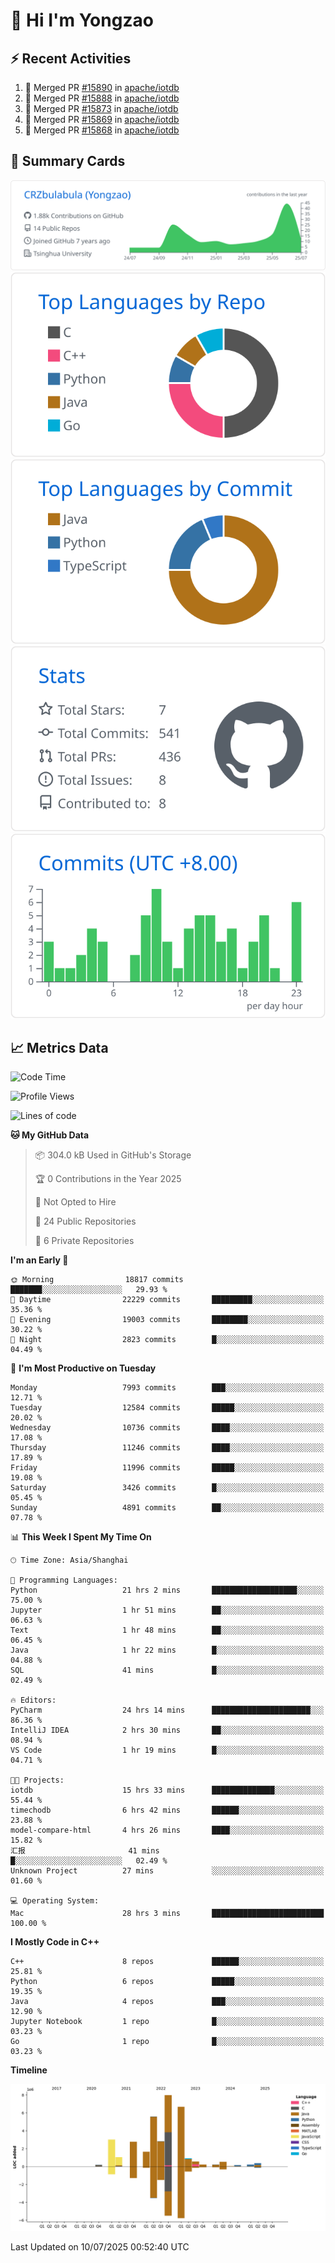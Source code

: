 # 👋 Hi I'm Yongzao

## ⚡ Recent Activities
<!--START_SECTION:activity-->
1. 🎉 Merged PR [#15890](https://github.com/apache/iotdb/pull/15890) in [apache/iotdb](https://github.com/apache/iotdb)
2. 🎉 Merged PR [#15888](https://github.com/apache/iotdb/pull/15888) in [apache/iotdb](https://github.com/apache/iotdb)
3. 🎉 Merged PR [#15873](https://github.com/apache/iotdb/pull/15873) in [apache/iotdb](https://github.com/apache/iotdb)
4. 🎉 Merged PR [#15869](https://github.com/apache/iotdb/pull/15869) in [apache/iotdb](https://github.com/apache/iotdb)
5. 🎉 Merged PR [#15868](https://github.com/apache/iotdb/pull/15868) in [apache/iotdb](https://github.com/apache/iotdb)
<!--END_SECTION:activity-->

## 🎑 Summary Cards

[![](https://raw.githubusercontent.com/CRZbulabula/CRZbulabula/main/profile-summary-card-output/github/0-profile-details.svg)](https://github.com/vn7n24fzkq/github-profile-summary-cards)
[![](https://raw.githubusercontent.com/CRZbulabula/CRZbulabula/main/profile-summary-card-output/github/1-repos-per-language.svg)](https://github.com/vn7n24fzkq/github-profile-summary-cards) [![](https://raw.githubusercontent.com/CRZbulabula/CRZbulabula/main/profile-summary-card-output/github/2-most-commit-language.svg)](https://github.com/vn7n24fzkq/github-profile-summary-cards)
[![](https://raw.githubusercontent.com/CRZbulabula/CRZbulabula/main/profile-summary-card-output/github/3-stats.svg)](https://github.com/vn7n24fzkq/github-profile-summary-cards) [![](https://raw.githubusercontent.com/CRZbulabula/CRZbulabula/main/profile-summary-card-output/github/4-productive-time.svg)](https://github.com/vn7n24fzkq/github-profile-summary-cards)

## 📈 Metrics Data

<!--START_SECTION:waka-->
![Code Time](http://img.shields.io/badge/Code%20Time-1%2C042%20hrs%2026%20mins-blue)

![Profile Views](http://img.shields.io/badge/Profile%20Views-0-blue)

![Lines of code](https://img.shields.io/badge/From%20Hello%20World%20I%27ve%20Written-34.9%20million%20lines%20of%20code-blue)

**🐱 My GitHub Data** 

> 📦 304.0 kB Used in GitHub's Storage 
 > 
> 🏆 0 Contributions in the Year 2025
 > 
> 🚫 Not Opted to Hire
 > 
> 📜 24 Public Repositories 
 > 
> 🔑 6 Private Repositories 
 > 
**I'm an Early 🐤** 

```text
🌞 Morning                18817 commits       ███████░░░░░░░░░░░░░░░░░░   29.93 % 
🌆 Daytime                22229 commits       █████████░░░░░░░░░░░░░░░░   35.36 % 
🌃 Evening                19003 commits       ████████░░░░░░░░░░░░░░░░░   30.22 % 
🌙 Night                  2823 commits        █░░░░░░░░░░░░░░░░░░░░░░░░   04.49 % 
```
📅 **I'm Most Productive on Tuesday** 

```text
Monday                   7993 commits        ███░░░░░░░░░░░░░░░░░░░░░░   12.71 % 
Tuesday                  12584 commits       █████░░░░░░░░░░░░░░░░░░░░   20.02 % 
Wednesday                10736 commits       ████░░░░░░░░░░░░░░░░░░░░░   17.08 % 
Thursday                 11246 commits       ████░░░░░░░░░░░░░░░░░░░░░   17.89 % 
Friday                   11996 commits       █████░░░░░░░░░░░░░░░░░░░░   19.08 % 
Saturday                 3426 commits        █░░░░░░░░░░░░░░░░░░░░░░░░   05.45 % 
Sunday                   4891 commits        ██░░░░░░░░░░░░░░░░░░░░░░░   07.78 % 
```


📊 **This Week I Spent My Time On** 

```text
🕑︎ Time Zone: Asia/Shanghai

💬 Programming Languages: 
Python                   21 hrs 2 mins       ███████████████████░░░░░░   75.00 % 
Jupyter                  1 hr 51 mins        ██░░░░░░░░░░░░░░░░░░░░░░░   06.63 % 
Text                     1 hr 48 mins        ██░░░░░░░░░░░░░░░░░░░░░░░   06.45 % 
Java                     1 hr 22 mins        █░░░░░░░░░░░░░░░░░░░░░░░░   04.88 % 
SQL                      41 mins             █░░░░░░░░░░░░░░░░░░░░░░░░   02.49 % 

🔥 Editors: 
PyCharm                  24 hrs 14 mins      ██████████████████████░░░   86.36 % 
IntelliJ IDEA            2 hrs 30 mins       ██░░░░░░░░░░░░░░░░░░░░░░░   08.94 % 
VS Code                  1 hr 19 mins        █░░░░░░░░░░░░░░░░░░░░░░░░   04.71 % 

🐱‍💻 Projects: 
iotdb                    15 hrs 33 mins      ██████████████░░░░░░░░░░░   55.44 % 
timechodb                6 hrs 42 mins       ██████░░░░░░░░░░░░░░░░░░░   23.88 % 
model-compare-html       4 hrs 26 mins       ████░░░░░░░░░░░░░░░░░░░░░   15.82 % 
汇报                       41 mins             █░░░░░░░░░░░░░░░░░░░░░░░░   02.49 % 
Unknown Project          27 mins             ░░░░░░░░░░░░░░░░░░░░░░░░░   01.60 % 

💻 Operating System: 
Mac                      28 hrs 3 mins       █████████████████████████   100.00 % 
```

**I Mostly Code in C++** 

```text
C++                      8 repos             ██████░░░░░░░░░░░░░░░░░░░   25.81 % 
Python                   6 repos             █████░░░░░░░░░░░░░░░░░░░░   19.35 % 
Java                     4 repos             ███░░░░░░░░░░░░░░░░░░░░░░   12.90 % 
Jupyter Notebook         1 repo              █░░░░░░░░░░░░░░░░░░░░░░░░   03.23 % 
Go                       1 repo              █░░░░░░░░░░░░░░░░░░░░░░░░   03.23 % 
```



**Timeline**

![Lines of Code chart](https://raw.githubusercontent.com/CRZbulabula/CRZbulabula/main/assets/bar_graph.png)


 Last Updated on 10/07/2025 00:52:40 UTC
<!--END_SECTION:waka-->

